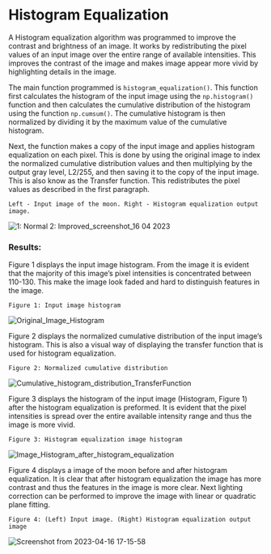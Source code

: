 # Histogram Equalization
A Histogram equalization algorithm was programmed to improve the contrast and brightness of an image. It works by redistributing the pixel values of an
input image over the entire range of available intensities. This improves the contrast of the image and makes image appear more vivid by highlighting
details in the image.

The main function programmed is `histogram_equalization()`. This function first calculates the histogram of the input image using the `np.histogram()`
function and then calculates the cumulative distribution of the histogram using the function `np.cumsum()`. The cumulative histogram is then normalized
by dividing it by the maximum value of the cumulative histogram.

Next, the function makes a copy of the input image and applies histogram equalization on each pixel. This is done by using the original image to index
the normalized cumulative distribution values and then multiplying by the output gray level, L2/255, and then saving it to the copy of the input image.
This is also know as the Transfer function. This redistributes the pixel values as described in the first paragraph.

`Left - Input image of the moon. Right - Histogram equalization output image.`

![ 1: Normal                                                2: Improved_screenshot_16 04 2023](https://user-images.githubusercontent.com/60977336/232349791-8f77a911-d066-4eb1-ae26-9bf1cc66b91e.png)
   
### Results:
Figure 1 displays the input image histogram. From the image it is evident that the majority of this image’s pixel intensities is concentrated between
110-130. This make the image look faded and hard to distinguish features in the image.

`Figure 1: Input image histogram`

![Original_Image_Histogram](https://user-images.githubusercontent.com/60977336/232349646-b525c99c-2da6-45d3-9e86-93965e7bad8a.png)

Figure 2 displays the normalized cumulative distribution of the input image’s histogram. This is also a  visual way of displaying the transfer function
that is used for histogram equalization.

`Figure 2: Normalized cumulative distribution`

![Cumulative_histogram_distribution_TransferFunction](https://user-images.githubusercontent.com/60977336/232349658-accbdf45-4a4c-44ec-a416-8a74b1f01407.png)

Figure 3 displays the histogram of the input image (Histogram, Figure 1) after the histogram equalization is preformed. It is evident that the pixel
intensities is spread over the entire available intensity range and thus the image is more vivid.

`Figure 3: Histogram equalization image histogram`

![Image_Histogram_after_histogram_equalization](https://user-images.githubusercontent.com/60977336/232349667-825e36be-ab4b-4f19-b0ec-ae59414d08f8.png)

Figure 4 displays a image of the moon before and after histogram equalization. It is clear that after histogram equalization the image has more contrast
and thus the features in the image is more clear. Next lighting correction can be performed to improve the image with linear or quadratic plane fitting.

`Figure 4: (Left) Input image. (Right) Histogram equalization output image`

![Screenshot from 2023-04-16 17-15-58](https://user-images.githubusercontent.com/60977336/232349768-428debf9-525f-414b-b4f4-6e27f04a631e.png)

